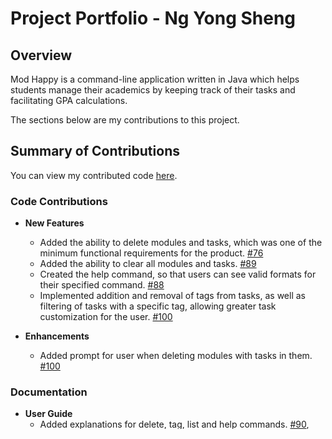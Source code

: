 # Project Portfolio - Ng Yong Sheng

## Overview

Mod Happy is a command-line application written in Java which helps students manage their academics by keeping track of
their tasks and facilitating GPA calculations.  

The sections below are my contributions to this project.

## Summary of Contributions
You can view my contributed code 
[here](https://nus-cs2113-ay2122s2.github.io/tp-dashboard/?search=ngys117&breakdown=true).

### Code Contributions

- **New Features**
  - Added the ability to delete modules and tasks, which was one of the minimum functional requirements for the product.
[#76](https://github.com/AY2122S2-CS2113T-T10-3/tp/pull/76)
  - Added the ability to clear all modules and tasks. [#89](https://github.com/AY2122S2-CS2113T-T10-3/tp/pull/89)
  - Created the help command, so that users can see valid formats for their specified command.
[#88](https://github.com/AY2122S2-CS2113T-T10-3/tp/pull/88)
  - Implemented addition and removal of tags from tasks, as well as filtering of tasks with a specific tag,
allowing greater task customization for the user. [#100](https://github.com/AY2122S2-CS2113T-T10-3/tp/pull/100)

- **Enhancements**
  - Added prompt for user when deleting modules with tasks in them. 
[#100](https://github.com/AY2122S2-CS2113T-T10-3/tp/pull/100)
  
### Documentation
- **User Guide**
  - Added explanations for delete, tag, list and help commands.
[#90](https://github.com/AY2122S2-CS2113T-T10-3/tp/pull/90/files),
[#100](https://github.com/AY2122S2-CS2113T-T10-3/tp/pull/100/files)
- **Developer Guide**
  - Created the sequence diagram and wrote the explanation for the Tag Command. 
[#106](https://github.com/AY2122S2-CS2113T-T10-3/tp/pull/106)
  - Created the class diagram and wrote the explanation for the Command Class.
[#110](https://github.com/AY2122S2-CS2113T-T10-3/tp/pull/110)
  
### Team Tasks
- Removed unused code and reduced code nesting. [#115](https://github.com/AY2122S2-CS2113T-T10-3/tp/pull/115),
[#172](https://github.com/AY2122S2-CS2113T-T10-3/tp/pull/115)
- Edited every sequence diagram and class diagram to be compliant with module requirements.
[#115](https://github.com/AY2122S2-CS2113T-T10-3/tp/pull/115)
- Linked issues to relevant milestones

### Community
- Pull Requests Reviewed:
[#80](https://github.com/AY2122S2-CS2113T-T10-3/tp/pull/80),
[#83](https://github.com/AY2122S2-CS2113T-T10-3/tp/pull/83),
[#86](https://github.com/AY2122S2-CS2113T-T10-3/tp/pull/86),
[#92](https://github.com/AY2122S2-CS2113T-T10-3/tp/pull/92),
[#102](https://github.com/AY2122S2-CS2113T-T10-3/tp/pull/102),
[#108](https://github.com/AY2122S2-CS2113T-T10-3/tp/pull/108),
[#121](https://github.com/AY2122S2-CS2113T-T10-3/tp/pull/121),
[#123](https://github.com/AY2122S2-CS2113T-T10-3/tp/pull/123)
